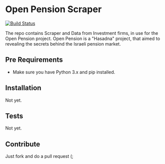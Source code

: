 # Open Pension Scraper

[![Build Status][travis-image]][travis-url]

The repo contains Scraper and Data from Investment firms, in use for the Open Pension project. Open Pension is a "Hasadna" project, that aimed to revealing the secrets behind the Israeli pension market.

## Pre Requirements

* Make sure you have Python 3.x and pip installed.

## Installation

Not yet.

## Tests

Not yet.

## Contribute

Just fork and do a pull request (;


[travis-image]: https://travis-ci.org/hasadna/open_pension.svg?branch=master
[travis-url]: https://travis-ci.org/hasadna/open_pension

